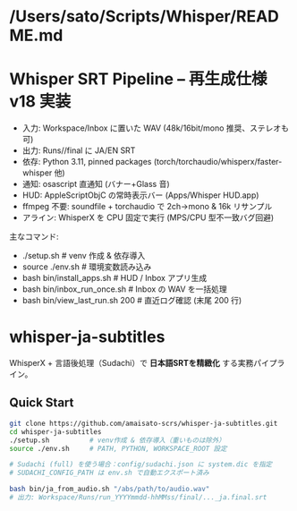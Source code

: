 # /Users/sato/Scripts/Whisper/README.md
# Whisper SRT Pipeline – 再生成仕様 v18 実装
- 入力: Workspace/Inbox に置いた WAV (48k/16bit/mono 推奨、ステレオも可)
- 出力: Runs/<slug>/final に JA/EN SRT
- 依存: Python 3.11, pinned packages (torch/torchaudio/whisperx/faster-whisper 他)
- 通知: osascript 直通知 (バナー+Glass 音)
- HUD: AppleScriptObjC の常時表示バー (Apps/Whisper HUD.app)
- ffmpeg 不要: soundfile + torchaudio で 2ch->mono & 16k リサンプル
- アライン: WhisperX を CPU 固定で実行 (MPS/CPU 型不一致バグ回避)

主なコマンド:
- ./setup.sh                        # venv 作成 & 依存導入
- source ./env.sh                   # 環境変数読み込み
- bash bin/install_apps.sh          # HUD / Inbox アプリ生成
- bash bin/inbox_run_once.sh        # Inbox の WAV を一括処理
- bash bin/view_last_run.sh 200     # 直近ログ確認 (末尾 200 行)

# whisper-ja-subtitles

WhisperX + 言語後処理（Sudachi）で **日本語SRTを精緻化** する実務パイプライン。

## Quick Start

```bash
git clone https://github.com/amaisato-scrs/whisper-ja-subtitles.git
cd whisper-ja-subtitles
./setup.sh          # venv作成 & 依存導入（重いものは除外）
source ./env.sh     # PATH, PYTHON, WORKSPACE_ROOT 設定

# Sudachi (full) を使う場合：config/sudachi.json に system.dic を指定
# SUDACHI_CONFIG_PATH は env.sh で自動エクスポート済み

bash bin/ja_from_audio.sh "/abs/path/to/audio.wav"
# 出力: Workspace/Runs/run_YYYYmmdd-hhMMss/final/..._ja.final.srt